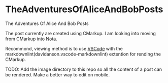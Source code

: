 # TheAdventuresOfAliceAndBobPosts
The Adventures Of Alice And Bob Posts

The post currently are created using CMarkup. I am looking into moving from CMarkup into [Nota](https://nota-lang.org/).

Recommond, viewing method is to use [VSCode](https://code.visualstudio.com/) with the markdownlint(davidanson.vscode-markdownlint) extention for rending the CMarkup.

TODO:
Add the image directory to this repo so all the content of a post can be rendered. 
Make a better way to edit on mobile.
